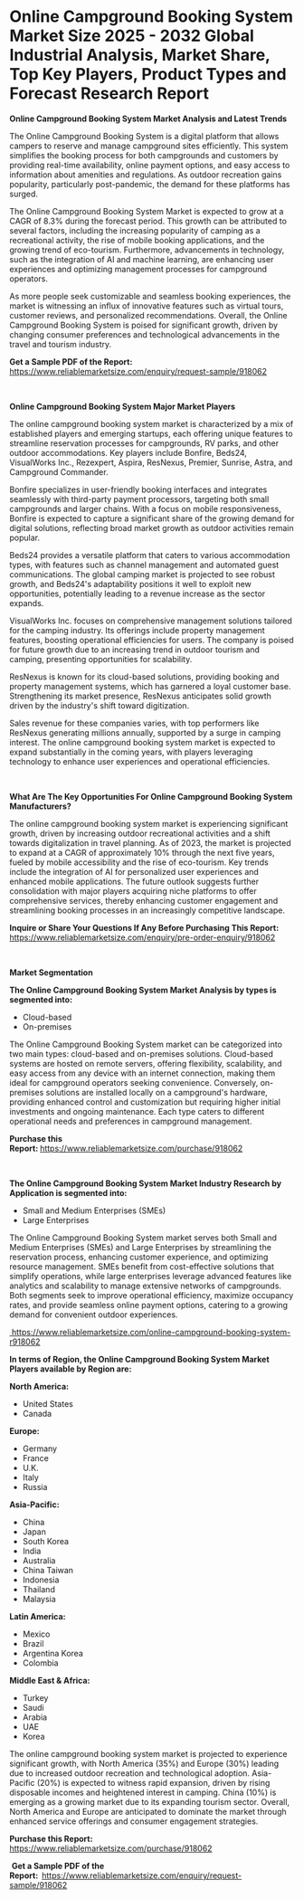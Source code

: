 <p><h1>Online Campground Booking System Market Size 2025 - 2032 Global Industrial Analysis, Market Share, Top Key Players, Product Types and Forecast Research Report</h1></p><p><strong>Online Campground Booking System Market Analysis and Latest Trends</strong></p>
<p><p>The Online Campground Booking System is a digital platform that allows campers to reserve and manage campground sites efficiently. This system simplifies the booking process for both campgrounds and customers by providing real-time availability, online payment options, and easy access to information about amenities and regulations. As outdoor recreation gains popularity, particularly post-pandemic, the demand for these platforms has surged.</p><p>The Online Campground Booking System Market is expected to grow at a CAGR of 8.3% during the forecast period. This growth can be attributed to several factors, including the increasing popularity of camping as a recreational activity, the rise of mobile booking applications, and the growing trend of eco-tourism. Furthermore, advancements in technology, such as the integration of AI and machine learning, are enhancing user experiences and optimizing management processes for campground operators. </p><p>As more people seek customizable and seamless booking experiences, the market is witnessing an influx of innovative features such as virtual tours, customer reviews, and personalized recommendations. Overall, the Online Campground Booking System is poised for significant growth, driven by changing consumer preferences and technological advancements in the travel and tourism industry.</p></p>
<p><strong>Get a Sample PDF of the Report:&nbsp;</strong> <a href="https://www.reliablemarketsize.com/enquiry/request-sample/918062?utm_campaign=3614&utm_medium=2&utm_source=Github&utm_content=ia&utm_term=18042025&utm_id=online-campground-booking-system">https://www.reliablemarketsize.com/enquiry/request-sample/918062</a></p>
<p>&nbsp;</p>
<p><strong>Online Campground Booking System Major Market Players</strong></p>
<p><p>The online campground booking system market is characterized by a mix of established players and emerging startups, each offering unique features to streamline reservation processes for campgrounds, RV parks, and other outdoor accommodations. Key players include Bonfire, Beds24, VisualWorks Inc., Rezexpert, Aspira, ResNexus, Premier, Sunrise, Astra, and Campground Commander.</p><p>Bonfire specializes in user-friendly booking interfaces and integrates seamlessly with third-party payment processors, targeting both small campgrounds and larger chains. With a focus on mobile responsiveness, Bonfire is expected to capture a significant share of the growing demand for digital solutions, reflecting broad market growth as outdoor activities remain popular.</p><p>Beds24 provides a versatile platform that caters to various accommodation types, with features such as channel management and automated guest communications. The global camping market is projected to see robust growth, and Beds24's adaptability positions it well to exploit new opportunities, potentially leading to a revenue increase as the sector expands.</p><p>VisualWorks Inc. focuses on comprehensive management solutions tailored for the camping industry. Its offerings include property management features, boosting operational efficiencies for users. The company is poised for future growth due to an increasing trend in outdoor tourism and camping, presenting opportunities for scalability.</p><p>ResNexus is known for its cloud-based solutions, providing booking and property management systems, which has garnered a loyal customer base. Strengthening its market presence, ResNexus anticipates solid growth driven by the industry's shift toward digitization.</p><p>Sales revenue for these companies varies, with top performers like ResNexus generating millions annually, supported by a surge in camping interest. The online campground booking system market is expected to expand substantially in the coming years, with players leveraging technology to enhance user experiences and operational efficiencies.</p></p>
<p>&nbsp;</p>
<p><strong>What Are The Key Opportunities For Online Campground Booking System Manufacturers?</strong></p>
<p><p>The online campground booking system market is experiencing significant growth, driven by increasing outdoor recreational activities and a shift towards digitalization in travel planning. As of 2023, the market is projected to expand at a CAGR of approximately 10% through the next five years, fueled by mobile accessibility and the rise of eco-tourism. Key trends include the integration of AI for personalized user experiences and enhanced mobile applications. The future outlook suggests further consolidation with major players acquiring niche platforms to offer comprehensive services, thereby enhancing customer engagement and streamlining booking processes in an increasingly competitive landscape.</p></p>
<p><strong>Inquire or Share Your Questions If Any Before Purchasing This Report:</strong> <a href="https://www.reliablemarketsize.com/enquiry/pre-order-enquiry/918062?utm_campaign=3614&utm_medium=2&utm_source=Github&utm_content=ia&utm_term=18042025&utm_id=online-campground-booking-system">https://www.reliablemarketsize.com/enquiry/pre-order-enquiry/918062</a></p>
<p>&nbsp;</p>
<p><strong>Market Segmentation</strong></p>
<p><strong>The Online Campground Booking System Market Analysis by types is segmented into:</strong></p>
<p><ul><li>Cloud-based</li><li>On-premises</li></ul></p>
<p><p>The Online Campground Booking System market can be categorized into two main types: cloud-based and on-premises solutions. Cloud-based systems are hosted on remote servers, offering flexibility, scalability, and easy access from any device with an internet connection, making them ideal for campground operators seeking convenience. Conversely, on-premises solutions are installed locally on a campground's hardware, providing enhanced control and customization but requiring higher initial investments and ongoing maintenance. Each type caters to different operational needs and preferences in campground management.</p></p>
<p><strong>Purchase this Report:&nbsp;</strong><a href="https://www.reliablemarketsize.com/purchase/918062?utm_campaign=3614&utm_medium=2&utm_source=Github&utm_content=ia&utm_term=18042025&utm_id=online-campground-booking-system">https://www.reliablemarketsize.com/purchase/918062</a></p>
<p>&nbsp;</p>
<p><strong>The Online Campground Booking System Market Industry Research by Application is segmented into:</strong></p>
<p><ul><li>Small and Medium Enterprises (SMEs)</li><li>Large Enterprises</li></ul></p>
<p><p>The Online Campground Booking System market serves both Small and Medium Enterprises (SMEs) and Large Enterprises by streamlining the reservation process, enhancing customer experience, and optimizing resource management. SMEs benefit from cost-effective solutions that simplify operations, while large enterprises leverage advanced features like analytics and scalability to manage extensive networks of campgrounds. Both segments seek to improve operational efficiency, maximize occupancy rates, and provide seamless online payment options, catering to a growing demand for convenient outdoor experiences.</p></p>
<p><a href="https://www.reliablemarketsize.com/online-campground-booking-system-r918062?utm_campaign=3614&utm_medium=2&utm_source=Github&utm_content=ia&utm_term=18042025&utm_id=online-campground-booking-system">&nbsp;https://www.reliablemarketsize.com/online-campground-booking-system-r918062</a></p>
<p><strong>In terms of Region, the Online Campground Booking System Market Players available by Region are:</strong></p>
<p>
    <p> <strong> North America: </strong>
        <ul>
            <li>United States</li>
            <li>Canada</li>
        </ul>
        </p> 
    <p> <strong> Europe: </strong>
        <ul>
            <li>Germany</li>
            <li>France</li>
            <li>U.K.</li>
            <li>Italy</li>
            <li>Russia</li>
        </ul>
        </p> 
    <p> <strong> Asia-Pacific: </strong>
        <ul>
            <li>China</li>
            <li>Japan</li>
            <li>South Korea</li>
            <li>India</li>
            <li>Australia</li>
            <li>China Taiwan</li>
            <li>Indonesia</li>
            <li>Thailand</li>
            <li>Malaysia</li>
        </ul>
        </p> 
    <p> <strong> Latin America: </strong>
        <ul>
            <li>Mexico</li>
            <li>Brazil</li>
            <li>Argentina Korea</li>
            <li>Colombia</li>
        </ul>
        </p> 
    <p> <strong> Middle East & Africa: </strong>
        <ul>
            <li>Turkey</li>
            <li>Saudi</li>
            <li>Arabia</li>
            <li>UAE</li>
            <li>Korea</li>
        </ul>
    </p>
    </p>
<p><p>The online campground booking system market is projected to experience significant growth, with North America (35%) and Europe (30%) leading due to increased outdoor recreation and technological adoption. Asia-Pacific (20%) is expected to witness rapid expansion, driven by rising disposable incomes and heightened interest in camping. China (10%) is emerging as a growing market due to its expanding tourism sector. Overall, North America and Europe are anticipated to dominate the market through enhanced service offerings and consumer engagement strategies.</p></p>
<p><strong>Purchase this Report: </strong><a href="https://www.reliablemarketsize.com/purchase/918062?utm_campaign=3614&utm_medium=2&utm_source=Github&utm_content=ia&utm_term=18042025&utm_id=online-campground-booking-system">https://www.reliablemarketsize.com/purchase/918062</a></p>
<p>&nbsp;<strong>Get a Sample PDF of the Report:&nbsp;&nbsp;</strong><a href="https://www.reliablemarketsize.com/enquiry/request-sample/918062?utm_campaign=3614&utm_medium=2&utm_source=Github&utm_content=ia&utm_term=18042025&utm_id=online-campground-booking-system">https://www.reliablemarketsize.com/enquiry/request-sample/918062</a></p>
<p><strong></strong></p>
<p><p></p><p></p><p></p></p>